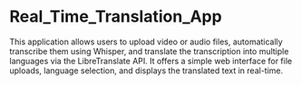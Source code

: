 # Real_Time_Translation_App
This application allows users to upload video or audio files, automatically transcribe them using Whisper, and translate the transcription into multiple languages via the LibreTranslate API. It offers a simple web interface for file uploads, language selection, and displays the translated text in real-time.

